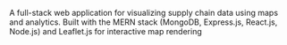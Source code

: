 A full-stack web application for visualizing supply chain data using maps and analytics. Built with the MERN stack (MongoDB, Express.js, React.js, Node.js) and Leaflet.js for interactive map rendering
